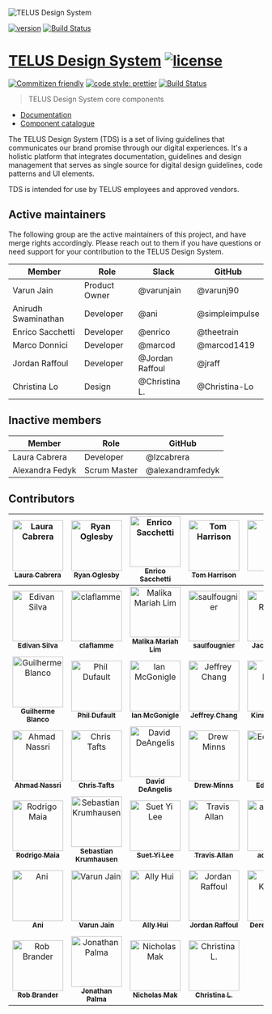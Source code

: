 ![TELUS Design System](https://cdn.rawgit.com/telusdigital/tds-core/1627991c/guide/Logo.svg)

[![version][npm-image]][npm-url] [![Build Status][circle-image]][circle-url]

# [TELUS Design System](https://tds.telus.com) [![license](https://img.shields.io/github/license/telusdigital/tds.svg)](https://github.com/telusdigital/tds-core/blob/master/LICENSE.md)

[![Commitizen friendly](https://img.shields.io/badge/commitizen-friendly-brightgreen.svg)](http://commitizen.github.io/cz-cli/)
[![code style: prettier](https://img.shields.io/badge/code_style-prettier-ff69b4.svg?style=flat)](https://github.com/prettier/prettier)
[![Build Status](https://travis-ci.com/telus/tds-core.svg?branch=master)](https://travis-ci.com/telus/tds-core)

> TELUS Design System core components

- [Documentation](https://tds.telus.com)
- [Component catalogue](https://tds.telus.com/components/index.html)

The TELUS Design System (TDS) is a set of living guidelines that communicates our brand promise through our digital experiences.
It's a holistic platform that integrates documentation, guidelines and design management that serves as single source for
digital design guidelines, code patterns and UI elements.

TDS is intended for use by TELUS employees and approved vendors.

## Active maintainers

The following group are the active maintainers of this project, and have merge rights accordingly. Please reach out to them if you have questions or need support for your contribution to the TELUS Design System.

| Member              | Role          | Slack           | GitHub         |
| ------------------- | ------------- | --------------- | -------------- |
| Varun Jain          | Product Owner | @varunjain      | @varunj90      |
| Anirudh Swaminathan | Developer     | @ani            | @simpleimpulse |
| Enrico Sacchetti    | Developer     | @enrico         | @theetrain     |
| Marco Donnici       | Developer     | @marcod         | @marcod1419    |
| Jordan Raffoul      | Developer     | @Jordan Raffoul | @jraff         |
| Christina Lo        | Design        | @Christina L.   | @Christina-Lo  |

## Inactive members

| Member          | Role         | GitHub           |
| --------------- | ------------ | ---------------- |
| Laura Cabrera   | Developer    | @lzcabrera       |
| Alexandra Fedyk | Scrum Master | @alexandramfedyk |

## Contributors

<!-- ALL-CONTRIBUTORS-LIST:START - Do not remove or modify this section -->
<!-- prettier-ignore -->
| [<img src="https://avatars3.githubusercontent.com/u/677496?v=4" width="100px;" alt="Laura Cabrera"/><br /><sub><b>Laura Cabrera</b></sub>](https://github.com/lzcabrera)<br />[](#tds-lzcabrera "") | [<img src="https://avatars0.githubusercontent.com/u/1375942?v=4" width="100px;" alt="Ryan Oglesby"/><br /><sub><b>Ryan Oglesby</b></sub>](http://ryanogles.by)<br />[](#tds-ryanoglesby08 "") | [<img src="https://avatars0.githubusercontent.com/u/12798751?v=4" width="100px;" alt="Enrico Sacchetti"/><br /><sub><b>Enrico Sacchetti</b></sub>](http://theetrain.ca)<br />[](#tds-theetrain "") | [<img src="https://avatars0.githubusercontent.com/u/613921?v=4" width="100px;" alt="Tom Harrison"/><br /><sub><b>Tom Harrison</b></sub>](http://www.thetomharrison.com/)<br />[](#tds-tomharrison "") | [<img src="https://avatars1.githubusercontent.com/u/17018330?v=4" width="100px;" alt="Lucy"/><br /><sub><b>Lucy</b></sub>](http://www.telus.com)<br />[](#tds-lucylist "") | [<img src="https://avatars0.githubusercontent.com/u/10531523?v=4" width="100px;" alt="Marco Donnici"/><br /><sub><b>Marco Donnici</b></sub>](https://github.com/marcod1419)<br />[](#tds-marcod1419 "") | [<img src="https://avatars3.githubusercontent.com/u/3753196?v=4" width="100px;" alt="Bo Xing"/><br /><sub><b>Bo Xing</b></sub>](http://www.lavamelon.com)<br />[](#tds-xingbo828 "") |
| :---: | :---: | :---: | :---: | :---: | :---: | :---: |
| [<img src="https://avatars2.githubusercontent.com/u/17863803?v=4" width="100px;" alt="Edivan Silva"/><br /><sub><b>Edivan Silva</b></sub>](https://github.com/codedavinci)<br />[](#tds-codedavinci "") | [<img src="https://avatars1.githubusercontent.com/u/5008307?v=4" width="100px;" alt="claflamme"/><br /><sub><b>claflamme</b></sub>](https://github.com/claflamme)<br />[](#tds-claflamme "") | [<img src="https://avatars1.githubusercontent.com/u/27707082?v=4" width="100px;" alt="Malika Mariah Lim"/><br /><sub><b>Malika Mariah Lim</b></sub>](https://github.com/malikalim1)<br />[](#tds-malikalim1 "") | [<img src="https://avatars2.githubusercontent.com/u/22059850?v=4" width="100px;" alt="saulfougnier"/><br /><sub><b>saulfougnier</b></sub>](https://github.com/saulfougnier)<br />[](#tds-saulfougnier "") | [<img src="https://avatars1.githubusercontent.com/u/9420407?v=4" width="100px;" alt="Jack Reeves"/><br /><sub><b>Jack Reeves</b></sub>](https://github.com/jackreeves)<br />[](#tds-jackreeves "") | [<img src="https://avatars3.githubusercontent.com/u/4711480?v=4" width="100px;" alt="James Atherton Kent"/><br /><sub><b>James Atherton Kent</b></sub>](https://github.com/jakent)<br />[](#tds-jakent "") | [<img src="https://avatars2.githubusercontent.com/u/4040680?v=4" width="100px;" alt="Dan Park"/><br /><sub><b>Dan Park</b></sub>](https://github.com/ParkDan)<br />[](#tds-ParkDan "") |
| [<img src="https://avatars1.githubusercontent.com/u/208883?v=4" width="100px;" alt="Guilherme Blanco"/><br /><sub><b>Guilherme Blanco</b></sub>](http://www.doctrine-project.org)<br />[](#tds-guilhermeblanco "") | [<img src="https://avatars3.githubusercontent.com/u/145619?v=4" width="100px;" alt="Phil Dufault"/><br /><sub><b>Phil Dufault</b></sub>](https://github.com/pdufault)<br />[](#tds-pdufault "") | [<img src="https://avatars3.githubusercontent.com/u/21041962?v=4" width="100px;" alt="Ian McGonigle"/><br /><sub><b>Ian McGonigle</b></sub>](https://github.com/ianMcHuge)<br />[](#tds-ianMcHuge "") | [<img src="https://avatars0.githubusercontent.com/u/17952850?v=4" width="100px;" alt="Jeffrey Chang"/><br /><sub><b>Jeffrey Chang</b></sub>](https://github.com/Jebbie87)<br />[](#tds-Jebbie87 "") | [<img src="https://avatars1.githubusercontent.com/u/5900772?v=4" width="100px;" alt="Kinnan Kwok"/><br /><sub><b>Kinnan Kwok</b></sub>](https://github.com/kkwoker)<br />[](#tds-kkwoker "") | [<img src="https://avatars1.githubusercontent.com/u/3606708?v=4" width="100px;" alt="jack"/><br /><sub><b>jack</b></sub>](http://jackmakesthings.com)<br />[](#tds-jackmakesthings "") | [<img src="https://avatars0.githubusercontent.com/u/22376665?v=4" width="100px;" alt="nealmcgann"/><br /><sub><b>nealmcgann</b></sub>](https://github.com/nealmcgann)<br />[](#tds-nealmcgann "") |
| [<img src="https://avatars2.githubusercontent.com/u/183195?v=4" width="100px;" alt="Ahmad Nassri"/><br /><sub><b>Ahmad Nassri</b></sub>](https://www.ahmadnassri.com)<br />[](#tds-ahmadnassri "") | [<img src="https://avatars0.githubusercontent.com/u/782892?v=4" width="100px;" alt="Chris Tafts"/><br /><sub><b>Chris Tafts</b></sub>](https://github.com/ctafts)<br />[](#tds-ctafts "") | [<img src="https://avatars2.githubusercontent.com/u/2502296?v=4" width="100px;" alt="David DeAngelis"/><br /><sub><b>David DeAngelis</b></sub>](https://github.com/DJDA)<br />[](#tds-DJDA "") | [<img src="https://avatars0.githubusercontent.com/u/448452?v=4" width="100px;" alt="Drew Minns"/><br /><sub><b>Drew Minns</b></sub>](http://www.drewminns.com)<br />[](#tds-drewminns "") | [<img src="https://avatars2.githubusercontent.com/u/5311720?v=4" width="100px;" alt="Ed Thome"/><br /><sub><b>Ed Thome</b></sub>](https://github.com/ethome)<br />[](#tds-ethome "") | [<img src="https://avatars3.githubusercontent.com/u/5891333?v=4" width="100px;" alt="mattseburn"/><br /><sub><b>mattseburn</b></sub>](https://github.com/mattseburn)<br />[](#tds-mattseburn "") | [<img src="https://avatars0.githubusercontent.com/u/1269616?v=4" width="100px;" alt="Reza Sadr"/><br /><sub><b>Reza Sadr</b></sub>](https://linkedin.com/in/wintorez)<br />[](#tds-wintorez "") |
| [<img src="https://avatars0.githubusercontent.com/u/2081077?v=4" width="100px;" alt="Rodrigo Maia"/><br /><sub><b>Rodrigo Maia</b></sub>](http://rodrigomaia.me)<br />[](#tds-rodrigomaia17 "") | [<img src="https://avatars3.githubusercontent.com/u/2011006?v=4" width="100px;" alt="Sebastian Krumhausen"/><br /><sub><b>Sebastian Krumhausen</b></sub>](http://krumhausen.com)<br />[](#tds-mrkrumhausen "") | [<img src="https://avatars0.githubusercontent.com/u/2330366?v=4" width="100px;" alt="Suet Yi Lee"/><br /><sub><b>Suet Yi Lee</b></sub>](https://github.com/sy-lee)<br />[](#tds-sy-lee "") | [<img src="https://avatars2.githubusercontent.com/u/1456613?v=4" width="100px;" alt="Travis Allan"/><br /><sub><b>Travis Allan</b></sub>](https://github.com/travis-eh)<br />[](#tds-travis-eh "") | [<img src="https://avatars3.githubusercontent.com/u/32460479?v=4" width="100px;" alt="aquirkles"/><br /><sub><b>aquirkles</b></sub>](https://github.com/aquirkles)<br />[](#tds-aquirkles "") | [<img src="https://avatars1.githubusercontent.com/u/18177753?v=4" width="100px;" alt="gfroome"/><br /><sub><b>gfroome</b></sub>](https://github.com/gfroome)<br />[](#tds-gfroome "") | [<img src="https://avatars3.githubusercontent.com/u/224624?v=4" width="100px;" alt="Josh Arndt"/><br /><sub><b>Josh Arndt</b></sub>](https://github.com/githubjosh)<br />[](#tds-githubjosh "") |
| [<img src="https://avatars2.githubusercontent.com/u/2739819?v=4" width="100px;" alt="Ani"/><br /><sub><b>Ani</b></sub>](https://github.com/simpleimpulse)<br />[](#tds-simpleimpulse "") | [<img src="https://avatars1.githubusercontent.com/u/3495961?v=4" width="100px;" alt="Varun Jain"/><br /><sub><b>Varun Jain</b></sub>](https://github.com/varunj90)<br />[](#tds-varunj90 "") | [<img src="https://avatars2.githubusercontent.com/u/4450690?v=4" width="100px;" alt="Ally Hui"/><br /><sub><b>Ally Hui</b></sub>](https://github.com/ah-arch)<br />[](#tds-ah-arch "") | [<img src="https://avatars0.githubusercontent.com/u/1036187?v=4" width="100px;" alt="Jordan Raffoul"/><br /><sub><b>Jordan Raffoul</b></sub>](http://jordanraffoul.com)<br />[](#tds-jraff "") | [<img src="https://avatars2.githubusercontent.com/u/25651179?v=4" width="100px;" alt="Derek Kramer"/><br /><sub><b>Derek Kramer</b></sub>](http://derekkramer.co)<br />[](#tds-derekkramer "") | [<img src="https://avatars2.githubusercontent.com/u/11504992?v=4" width="100px;" alt="Bradley Rastrullo"/><br /><sub><b>Bradley Rastrullo</b></sub>](https://github.com/brastrullo)<br />[](#tds-brastrullo "") | [<img src="https://avatars0.githubusercontent.com/u/931411?v=4" width="100px;" alt="Andrew Lam"/><br /><sub><b>Andrew Lam</b></sub>](https://github.com/Andrew-K-Lam)<br />[](#tds-Andrew-K-Lam "") |
| [<img src="https://avatars2.githubusercontent.com/u/968192?v=4" width="100px;" alt="Rob Brander"/><br /><sub><b>Rob Brander</b></sub>](http://rbrander.ca)<br />[](#tds-rbrander "") | [<img src="https://avatars3.githubusercontent.com/u/12414771?v=4" width="100px;" alt="Jonathan Palma"/><br /><sub><b>Jonathan Palma</b></sub>](https://github.com/jonathanpalma)<br />[](#tds-jonathanpalma "") | [<img src="https://avatars2.githubusercontent.com/u/22725151?v=4" width="100px;" alt="Nicholas Mak"/><br /><sub><b>Nicholas Mak</b></sub>](https://github.com/nicmak)<br />[](#tds-nicmak "") | [<img src="https://avatars3.githubusercontent.com/u/42220619?v=4" width="100px;" alt="Christina L."/><br /><sub><b>Christina L.</b></sub>](https://github.com/Christina-Lo)<br />[](#tds-Christina-Lo "") |
<!-- ALL-CONTRIBUTORS-LIST:END -->

[circle-url]: https://circleci.com/gh/telus/tds-core
[circle-image]: https://img.shields.io/circleci/project/github/telus/tds-core/master.svg?style=for-the-badge&logo=circleci
[npm-url]: https://www.npmjs.com/package/@telus/tds-core
[npm-image]: https://img.shields.io/npm/v/@telus/tds-core.svg?style=for-the-badge&logo=npm
